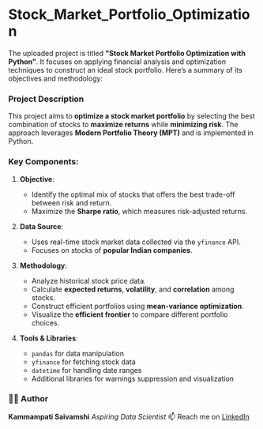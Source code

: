 # Stock_Market_Portfolio_Optimization
The uploaded project is titled **"Stock Market Portfolio Optimization with Python"**. It focuses on applying financial analysis and optimization techniques to construct an ideal stock portfolio. Here’s a summary of its objectives and methodology:

### **Project Description**

This project aims to **optimize a stock market portfolio** by selecting the best combination of stocks to **maximize returns** while **minimizing risk**. The approach leverages **Modern Portfolio Theory (MPT)** and is implemented in Python.

### **Key Components:**

1. **Objective**:

   * Identify the optimal mix of stocks that offers the best trade-off between risk and return.
   * Maximize the **Sharpe ratio**, which measures risk-adjusted returns.

2. **Data Source**:

   * Uses real-time stock market data collected via the `yfinance` API.
   * Focuses on stocks of **popular Indian companies**.

3. **Methodology**:

   * Analyze historical stock price data.
   * Calculate **expected returns**, **volatility**, and **correlation** among stocks.
   * Construct efficient portfolios using **mean-variance optimization**.
   * Visualize the **efficient frontier** to compare different portfolio choices.

4. **Tools & Libraries**:

   * `pandas` for data manipulation
   * `yfinance` for fetching stock data
   * `datetime` for handling date ranges
   * Additional libraries for warnings suppression and visualization
  

### 🙋‍♂️ Author

**Kammampati Saivamshi**
*Aspiring Data Scientist*
📫 Reach me on [LinkedIn](https://www.linkedin.com)



